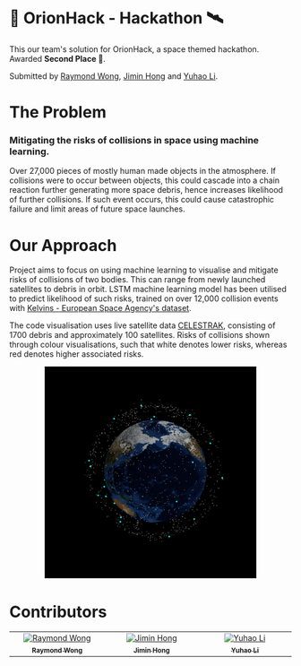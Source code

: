 # 🚀 OrionHack - Hackathon 🛰️

This our team's solution for OrionHack, a space themed hackathon. Awarded **Second Place 🥈**.

Submitted by <a href="https://github.com/RaymondWKWong" target="_blank">Raymond Wong</a>, <a href="https://github.com/jh3021" target="_blank">Jimin Hong</a> and <a href="https://github.com/TIE666" target="_blank">Yuhao Li</a>.

# The Problem
### Mitigating the risks of collisions in space using machine learning.

Over 27,000 pieces of mostly human made objects in the atmosphere. If collisions were to occur between objects, this could cascade into a chain reaction further generating more space debris, hence increases likelihood of further collisions. If such event occurs, this could cause catastrophic failure and limit areas of future space launches.

# Our Approach 

Project aims to focus on using machine learning to visualise and mitigate risks of collisions of two bodies. This can range from newly launched satellites to debris in orbit. LSTM machine learning model has been utilised to predict likelihood of such risks, trained on over 12,000 collision events with <a href="https://kelvins.esa.int/space-debris-the-origin/data/" target="_blank">Kelvins - European Space Agency's dataset</a>. 

The code visualisation uses live satellite data <a href="https://celestrak.org" target="_blank">CELESTRAK</a>, consisting of 1700 debris and approximately 100 satellites. Risks of collisions shown through colour visualisations, such that white denotes lower risks, whereas red denotes higher associated risks.

<p align="center">
  <img src="https://github.com/RaymondWKWong/OrionHack-Hackathon/blob/main/Outputs/Collision%20Risk.gif?raw=true" width="75%" />
</p>

 # Contributors

<table>
<tbody>
  <tr>
      <td align="center" valign="top" width="14.28%"><a href="https://github.com/RaymondWKWong"><img src="https://avatars.githubusercontent.com/u/90529699?v=4" height="100px;" alt="Raymond Wong"/><br /><sub><b>Raymond Wong</b></sub></a><br /><a href="https://github.com/RaymondWKWong"</tr>
      <td align="center" valign="top" width="14.28%"><a href="https://github.com/jh3021"><img src="https://avatars.githubusercontent.com/u/139482510?v=4" height="100px;" alt="Jimin Hong"/><br /><sub><b>Jimin Hong</b></sub></a><br /><a href="https://github.com/jh3021"</tr>
      <td align="center" valign="top" width="14.28%"><a href="https://github.com/TIE666"><img src="https://avatars.githubusercontent.com/u/47147482?v=4" height="100px;" alt="Yuhao Li"/><br /><sub><b>Yuhao Li</b></sub></a><br /><a href="https://github.com/TIE666"</tr>
  </tr>
  </tbody>
</table>
